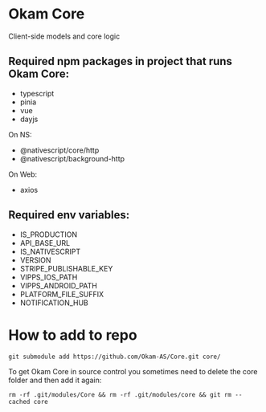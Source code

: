 # Okam Core

Client-side models and core logic

## Required npm packages in project that runs Okam Core:

* typescript
* pinia 
* vue
* dayjs

On NS:
* @nativescript/core/http
* @nativescript/background-http

On Web:
* axios

## Required env variables:

* IS_PRODUCTION
* API_BASE_URL
* IS_NATIVESCRIPT
* VERSION
* STRIPE_PUBLISHABLE_KEY
* VIPPS_IOS_PATH
* VIPPS_ANDROID_PATH
* PLATFORM_FILE_SUFFIX
* NOTIFICATION_HUB

# How to add to repo
```
git submodule add https://github.com/Okam-AS/Core.git core/
```

To get Okam Core in source control you sometimes need to delete the core folder and then add it again:

```
rm -rf .git/modules/Core && rm -rf .git/modules/core && git rm --cached core  
```
